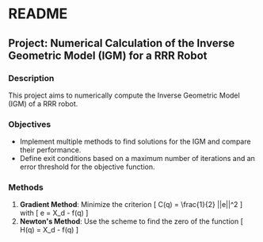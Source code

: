 # README

## Project: Numerical Calculation of the Inverse Geometric Model (IGM) for a RRR Robot

### Description
This project aims to numerically compute the Inverse Geometric Model (IGM) of a RRR robot.

### Objectives
- Implement multiple methods to find solutions for the IGM and compare their performance.
- Define exit conditions based on a maximum number of iterations and an error threshold for the objective function.

### Methods
1. **Gradient Method**: Minimize the criterion 
   \[
   C(q) = \frac{1}{2} ||e||^2 
   \]
   with 
   \[
   e = X_d - f(q)
   \]
2. **Newton's Method**: Use the scheme to find the zero of the function 
   \[
   H(q) = X_d - f(q)
   \]
